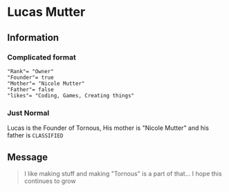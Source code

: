 # Lucas Mutter
## Information
### Complicated format
```
"Rank"= "Owner"
"Founder"= true
"Mother"= "Nicole Mutter"
"Father"= false
"likes"= "Coding, Games, Creating things"
```
### Just Normal
Lucas is the Founder of Tornous, His mother is "Nicole Mutter" and his father is `CLASSIFIED`
## Message
> I like making stuff and making "Tornous" is a part of that... I hope this continues to grow
